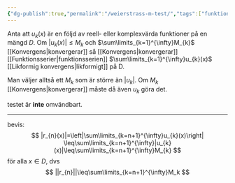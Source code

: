```yaml
---
{"dg-publish":true,"permalink":"/weierstrass-m-test/","tags":["funktionsteori"]}
---
```


Anta att $u_{k}(x)$ är en följd av reell- eller komplexvärda funktioner på en mängd $D$. Om $|u_{k}(x)|\leq M_{k}$ och $\sum\limits_{k=1}^{\infty}M_{k}$ [[Konvergens\|konvergerar]] så [[Konvergens\|konvergerar]] [[Funktionsserier\|funktionsserien]]  $\sum\limits_{k=1}^{\infty}u_{k}(x)$ [[Likformig konvergens\|likformigt]] på D.

Man väljer alltså ett $M_{k}$ som är större än $|u_k|$. Om $M_k$ [[Konvergens\|konvergerar]] måste då även $u_k$ göra det.

testet är **inte** omvändbart. 
___
bevis:
$$
|r_{n}(x)|=\left|\sum\limits_{k=n+1}^{\infty}u_{k}(x)\right| \leq\sum\limits_{k=n+1}^{\infty}|u_{k}(x)|\leq\sum\limits_{k=n+1}^{\infty}M_{k}
$$
för alla $x\in D$, dvs
$$
||r_{n}||\leq\sum\limits_{k=n+1}^{\infty}M_k
$$
